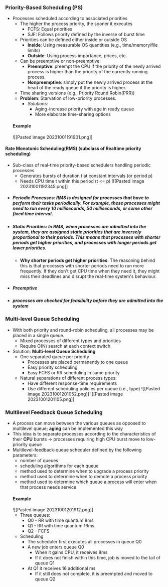 ### Priority-Based Scheduling (PS)
- Processes scheduled according to associated priorities
	- The higher the process priority, the sooner it executes
		- FCFS: Equal priorities
		- SJF: Follows priority defined by the inverse of burst time
	- Priorities can be defined either inside or outside OS
		- **Inside**: Using measurable OS quantities (e.g., time/memory/file limits)
		- **Outside**: Using process importance, prices, etc.
	- Can be preemptive or non-preemptive:
		- **Preemptive**: preempt the CPU if the priority of the newly arrived process is higher than the priority of the currently running process.
		- **Nonpreemptive**: simply put the newly arrived process at the head of the ready queue if the priority is higher.
	- Time sharing versions (e.g., Priority Round Robin(PRR))
	- **Problem**: Starvation of low-priority processes.
		- *Solutions:*
			- Aging-increase priority with age in ready queue
			- More elaborate time-sharing options
	#### Example
	![[Pasted image 20231001191901.png]]
#### Rate Monotonic Scheduling(RMS) (subclass of Realtime priority scheduling)
- Sub-class of real-time priority-based schedulers handling periodic processes
	- Generates bursts of duration t at constant intervals (or period p)
	- Needs CPU time t within this period (t <= p)
	![[Pasted image 20231001192345.png]]
- ##### **Periodic Processes**: RMS is designed for processes that have to perform their tasks periodically. For example, these processes might need to run every 10 milliseconds, 50 milliseconds, or some other fixed time interval.
- ##### **Static Priorities**: In RMS, when processes are admitted into the system, they are assigned static priorities that are inversely proportional to their periods. This means that processes with shorter periods get higher priorities, and processes with longer periods get lower priorities.
	- **Why shorter periods get higher priorities**: The reasoning behind this is that processes with shorter periods need to run more frequently. If they don't get CPU time when they need it, they might miss their deadlines and disrupt the real-time system's behaviour.
- ##### **Preemptive**
- ##### processes are checked for feasibility before they are admitted into the system

### Multi-level Queue Scheduling
- With both priority and round-robin scheduling, all processes may be placed in a single queue.
	- Mixed processes of different types and priorities
	- Require O(N) search at each context switch
- Solution: **Multi-level Queue Scheduling**
	- One separated queue per priority
		- Processes are placed permanently to one queue
		- Easy priority scheduling
		- Easy FCFS or RR scheduling in same priority
	- Natural separations of different process types:
		- Have different response-time requirements
		- Use different scheduling policies per queue (i.e., type)
	![[Pasted image 20231001201052.png]]
	![[Pasted image 20231001201105.png]]
### Multilevel Feedback Queue Scheduling
- A process can move between the various queues as opposed to multilevel queue; **aging** can be implemented this way
- This idea is to separate processes according to the characteristics of their **CPU** bursts -> processes requiring high CPU burst move to low-priority queue
- Multilevel-feedback-queue scheduler defined by the following parameters:
	- number of queues
	- scheduling algorithms for each queue
	- method used to determine when to upgrade a process priority
	- method used to determine when to demote a process priority
	- method used to determine which queue a process will enter when that process needs service
	#### Example
	![[Pasted image 20231001201912.png]]
	- Three queues:
		- Q0 - RR with time quantum 8ms
		- Q1 - RR with time quantum 16ms
		- Q2 - FCFS
	- Scheduling
		- The scheduler first executes all processes in queue Q0
		- A new job enters queue Q0
			- When it gains CPU, it receives 8ms
			- If it does not finish within this time, job is moved to the tail of queue Q1
		- At Q1 it receives 16 additional ms
			- If it still does not complete, it is preempted and moved to queue Q2
